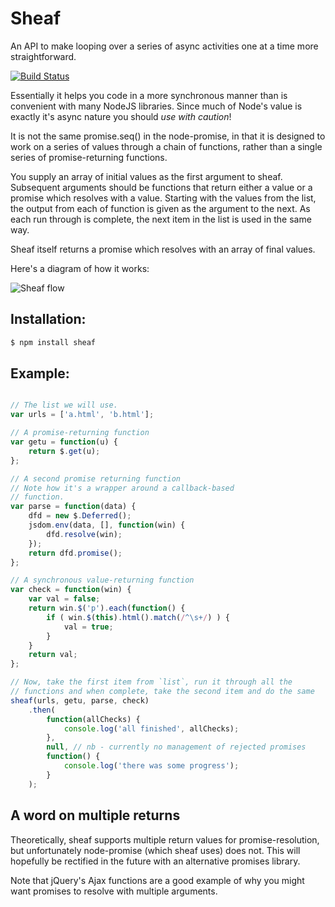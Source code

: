 Sheaf
=====

An API to make looping over a series of async activities one at a time more
straightforward.

[![Build Status](https://secure.travis-ci.org/pete-otaqui/sheaf.png)](http://travis-ci.org/pete-otaqui/sheaf)

Essentially it helps you code in a more synchronous manner than is convenient
with many NodeJS libraries.  Since much of Node's value is exactly it's async
nature you should _use with caution_!

It is not the same promise.seq() in the node-promise, in that it
is designed to work on a series of values through a chain of functions, rather
than a single series of promise-returning functions.

You supply an array of initial values as the first argument to sheaf.
Subsequent arguments should be functions that return either a value or a promise
which resolves with a value.  Starting with the values from the list, the output
from each of function is given as the argument to the next.  As each run through
is complete, the next item in the list is used in the same way.

Sheaf itself returns a promise which resolves with an array of final values.

Here's a diagram of how it works:

![Sheaf flow](https://docs.google.com/drawings/pub?id=1TggGPBZUpjIygkfsE4A98Udc0Obx8wnjD-j4034z-Og&w=619&h=217)

Installation:
-------------
```bash
$ npm install sheaf
```

Example:
--------
```javascript

// The list we will use.
var urls = ['a.html', 'b.html'];

// A promise-returning function
var getu = function(u) {
    return $.get(u);
};

// A second promise returning function
// Note how it's a wrapper around a callback-based
// function.
var parse = function(data) {
    dfd = new $.Deferred();
    jsdom.env(data, [], function(win) {
        dfd.resolve(win);
    });
    return dfd.promise();
};

// A synchronous value-returning function
var check = function(win) {
    var val = false;
    return win.$('p').each(function() {
        if ( win.$(this).html().match(/^\s+/) ) {
            val = true;
        }
    }
    return val;
};

// Now, take the first item from `list`, run it through all the
// functions and when complete, take the second item and do the same
sheaf(urls, getu, parse, check)
    .then(
        function(allChecks) {
            console.log('all finished', allChecks);
        },
        null, // nb - currently no management of rejected promises
        function() {
            console.log('there was some progress');
        }
    );
```

A word on multiple returns
--------------------------

Theoretically, sheaf supports multiple return values for promise-resolution,
but unfortunately node-promise (which sheaf uses) does not.  This will
hopefully be rectified in the future with an alternative promises library.

Note that jQuery's Ajax functions are a good example of why you might want
promises to resolve with multiple arguments.
